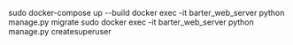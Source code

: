 sudo docker-compose up --build
docker exec -it barter_web_server python manage.py migrate
sudo docker exec -it barter_web_server python manage.py createsuperuser

